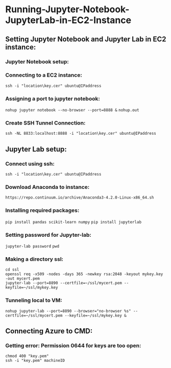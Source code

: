 # Running-Jupyter-Notebook-JupyterLab-in-EC2-Instance


## Setting Jupyter Notebook and Jupyter Lab in EC2 instance:

### Jupyter Notebook setup:
### Connecting to a EC2 instance:

`ssh -i "location\key.cer" ubuntu@IPaddress`

### Assigning a port to jupyter notebook:

`nohup jupyter notebook --no-browser --port=8888 &`
`nohup.out`

### Create SSH Tunnel Connection:

`ssh -NL 8833:localhost:8888 -i "location\key.cer" ubuntu@IPaddress`

## Jupyter Lab setup:

### Connect using ssh:

`ssh -i "location\key.cer" ubuntu@IPaddress`

### Download Anaconda to instance:

`https://repo.continuum.io/archive/Anaconda3-4.2.0-Linux-x86_64.sh`

### Installing required packages:

```pip install pandas scikit-learn numpy```
```pip install jupyterlab```

### Setting password for Jupyter-lab:

`jupyter-lab password`
`pwd`

### Making a directory ssl:
```mkdir ssl
cd ssl
openssl req -x509 -nodes -days 365 -newkey rsa:2048 -keyout mykey.key -out mycert.pem
jupyter-lab --port=8890 --certfile=~/ssl/mycert.pem --keyfile=~/ssl/mykey.key
```

### Tunneling local to VM:
`nohup jupyter-lab --port=8890 --browser="no-browser %s" --certfile=~/ssl/mycert.pem --keyfile=~/ssl/mykey.key &`



 
## Connecting Azure to CMD:

### Getting error: Permission 0644 for keys are too open:

```
chmod 400 "key.pem"
ssh -i "key.pem" machineID

```
